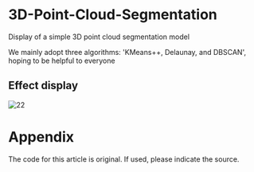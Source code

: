 # 3D-Point-Cloud-Segmentation
Display of a simple 3D point cloud segmentation model

We mainly adopt three algorithms: 'KMeans++, Delaunay, and DBSCAN', hoping to be helpful to everyone

## Effect display
![22](https://github.com/Gavin-Fan-Forever/3D-Point-Cloud-Segmentation/assets/107520243/08c5323e-dbc6-48f4-ba05-b515b2572bee)

# Appendix
The code for this article is original. If used, please indicate the source.
